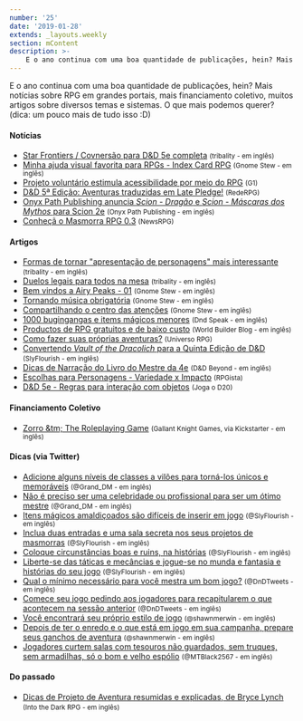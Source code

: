 ```yaml
---
number: '25'
date: '2019-01-28'
extends: _layouts.weekly
section: mContent
description: >-
    E o ano continua com uma boa quantidade de publicações, hein? Mais notícias sobre RPG em grandes portais, mais financiamento coletivo, muitos artigos sobre diversos temas e sistemas. O que mais podemos querer? (dica: um pouco mais de tudo isso :D)
---
```

E o ano continua com uma boa quantidade de publicações, hein? Mais notícias sobre RPG em grandes portais, mais financiamento coletivo, muitos artigos sobre diversos temas e sistemas. O que mais podemos querer? (dica: um pouco mais de tudo isso :D)

#### Notícias

- [Star Frontiers / Covnersão para D&D 5e completa] <small>(tribality - em inglês)</small>
- [Minha ajuda visual favorita para RPGs - Index Card RPG] <small>(Gnome Stew - em inglês)</small>
- [Projeto voluntário estimula acessibilidade por meio do RPG] <small>(G1)</small>
- [D&D 5ª Edição: Aventuras traduzidas em Late Pledge!] <small>(RedeRPG)</small>
- [Onyx Path Publishing anuncia _Scion - Dragão_ e _Scion - Máscaras dos Mythos_ para Scion 2e] <small>(Onyx Path Publishing - em inglês)</small>
- [Conheçã o Masmorra RPG 0.3] <small>(NewsRPG)</small>

#### Artigos

- [Formas de tornar "apresentação de personagens" mais interessante] <small>(tribality - em inglês)</small>
- [Duelos legais para todos na mesa] <small>(tribality - em inglês)</small>
- [Bem vindos a Airy Peaks - 01] <small>(Gnome Stew - em inglês)</small>
- [Tornando música obrigatória] <small>(Gnome Stew - em inglês)</small>
- [Compartilhando o centro das atenções] <small>(Gnome Stew - em inglês)</small>
- [1000 bugingangas e items mágicos menores] <small>(Dnd Speak - em inglês)</small>
- [Productos de RPG gratuitos e de baixo custo] <small>(World Builder Blog - em inglês)</small>
- [Como fazer suas próprias aventuras?] <small>(Universo RPG)</small>
- [Convertendo _Vault of the Dracolich_ para a Quinta Edição de D&D] <small>(SlyFlourish - em inglês)</small>
- [Dicas de Narração do Livro do Mestre da 4e] <small>(D&D Beyond - em inglês)</small>
- [Escolhas para Personagens - Variedade x Impacto] <small>(RPGista)</small>
- [D&D 5e - Regras para interação com objetos] <small>(Joga o D20)</small>

#### Financiamento Coletivo

- [Zorro &tm; The Roleplaying Game] <small>(Gallant Knight Games, via Kickstarter - em inglês)</small>

#### Dicas (via Twitter)

- [Adicione alguns níveis de classes a vilões para torná-los únicos e memoráveis] <small>(@Grand_DM - em inglês)</small>
- [Não é preciso ser uma celebridade ou profissional para ser um ótimo mestre] <small>(@Grand_DM - em inglês)</small>
- [Itens mágicos amaldiçoados são difíceis de inserir em jogo] <small>(@SlyFlourish - em inglês)</small>
- [Inclua duas entradas e uma sala secreta nos seus projetos de masmorras] <small>(@SlyFlourish - em inglês)</small>
- [Coloque circunstâncias boas e ruins, na histórias] <small>(@SlyFlourish - em inglês)</small>
- [Liberte-se das táticas e mecâncias e jogue-se no munda e fantasia e histórias do seu jogo] <small>(@SlyFlourish - em inglês)</small>
- [Qual o mínimo necessário para você mestra um bom jogo?] <small>(@DnDTweets - em inglês)</small>
- [Comece seu jogo pedindo aos jogadores para recapitularem o que acontecem na sessão anterior] <small>(@DnDTweets - em inglês)</small>
- [Você encontrará seu próprio estilo de jogo] <small>(@shawnmerwin - em inglês)</small>
- [Depois de ter o enredo e o que está em jogo em sua campanha, prepare seus ganchos de aventura] <small>(@shawnmerwin - em inglês)</small>
- [Jogadores curtem salas com tesouros não guardados, sem truques, sem armadilhas, só o bom e velho espólio] <small>(@MTBlack2567 - em inglês)</small>

#### Do passado

- [Dicas de Projeto de Aventura resumidas e explicadas, de Bryce Lynch] <small>(Into the Dark RPG - em inglês)</small>


[Star Frontiers / Covnersão para D&D 5e completa]: https://www.tribality.com/2019/01/31/star-frontiers/
[Minha ajuda visual favorita para RPGs - Index Card RPG]: https://gnomestew.com/my-favourite-visual-aid-for-ttrpgs-the-index-card-rpg/
[Projeto voluntário estimula acessibilidade por meio do RPG]: https://g1.globo.com/sp/santos-regiao/educacao/noticia/2019/02/02/projeto-voluntario-estimula-acessibilidade-por-meio-do-rpg.ghtml
[D&D 5ª Edição: Aventuras traduzidas em Late Pledge!]: https://www.rederpg.com.br/2019/02/01/dd-5a-edicao-aventuras-traduzidas-em-late-pledge/
[Onyx Path Publishing anuncia _Scion - Dragão_ e _Scion - Máscaras dos Mythos_ para Scion 2e]: http://theonyxpath.com/onyx-path-publishing-announces-scion-dragon-and-scion-masks-of-the-mythos-supplements-for-the-scion-2nd-edition-rpg/
[Conheçã o Masmorra RPG 0.3]: https://newsrpg.wordpress.com/2019/01/29/conheca-masmorra-rpg-0-3/
[Formas de tornar "apresentação de personagens" mais interessante]: https://www.tribality.com/2019/01/28/ways-to-make-classic-character-introductions-more-interesting/
[Duelos legais para todos na mesa]: https://www.tribality.com/2019/02/01/duels-that-are-fun-for-everyone-at-the-table/
[Bem vindos a Airy Peaks - 01]: https://gnomestew.com/welcome-to-the-airy-peaks-01/
[Tornando música obrigatória]: https://gnomestew.com/making-music-mandatory/
[Compartilhando o centro das atenções]: https://gnomestew.com/sharing-and-shining-the-spotlight/
[1000 bugingangas e items mágicos menores]: http://dndspeak.com/2019/01/100-interesting-trinkets-and-minor-magic-items/
[Productos de RPG gratuitos e de baixo custo]: https://worldbuilderblog.me/2019/01/31/affordable-rpg-products/
[Como fazer suas próprias aventuras?]: https://universorpg.com/bau-do-mestre/dicas/como-fazer-suas-proprias-aventuras/
[Convertendo _Vault of the Dracolich_ para a Quinta Edição de D&D]: http://slyflourish.com/using_vault_of_the_dracolich.html
[Dicas de Narração do Livro do Mestre da 4e]: https://www.dndbeyond.com/posts/414-dungeon-mastering-tips-from-the-4th-edition
[Escolhas para Personagens - Variedade x Impacto]: http://rpgista.com.br/2019/01/30/escolhas-para-personagens/
[D&D 5e - Regras para interação com objetos]: https://jogaod20.blogspot.com/2019/01/5e-objetos.html
[Zorro &tm; The Roleplaying Game]: https://www.kickstarter.com/projects/gallantknightgames/zorrotm-the-roleplaying-game
[Adicione alguns níveis de classes a vilões para torná-los únicos e memoráveis]: https://twitter.com/Grand_DM/status/1089867146191142912
[Não é preciso ser uma celebridade ou profissional para ser um ótimo mestre]: https://twitter.com/Grand_DM/status/1092046483174641665
[Itens mágicos amaldiçoados são difíceis de inserir em jogo]: https://twitter.com/SlyFlourish/status/1092151025560113154
[Inclua duas entradas e uma sala secreta nos seus projetos de masmorras]: https://twitter.com/SlyFlourish/status/1091381323741175809
[Coloque circunstâncias boas e ruins, na histórias]: https://twitter.com/SlyFlourish/status/1090671491505668096
[Liberte-se das táticas e mecâncias e jogue-se no munda e fantasia e histórias do seu jogo]: https://twitter.com/SlyFlourish/status/1089916484715974656
[Qual o mínimo necessário para você mestra um bom jogo?]: https://twitter.com/DnDTweets/status/1090684576383594496
[Comece seu jogo pedindo aos jogadores para recapitularem o que acontecem na sessão anterior]: https://twitter.com/DnDTweets/status/1089959798785916928
[Você encontrará seu próprio estilo de jogo]: https://twitter.com/shawnmerwin/status/1089918100257026048
[Depois de ter o enredo e o que está em jogo em sua campanha, prepare seus ganchos de aventura]: https://twitter.com/shawnmerwin/status/1090655044188422145
[Jogadores curtem salas com tesouros não guardados, sem truques, sem armadilhas, só o bom e velho espólio]: https://twitter.com/MTBlack2567/status/1091635870187192321
[Dicas de Projeto de Aventura resumidas e explicadas, de Bryce Lynch]: http://into-the-dark-rpg.blogspot.com/2016/07/bryce-lynchs-adventure-design-tips.html
